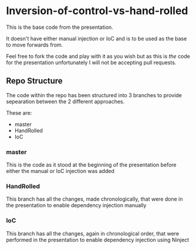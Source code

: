 # Inversion-of-control-vs-hand-rolled


This is the base code from the presentation.

It doesn't have either manual injection or IoC and is to be used as the base to move forwards from.

Feel free to fork the code and play with it as you wish but as this is *the* code for the presentation unfortunately I will not be accepting pull requests.

## Repo Structure

The code within the repo has been structured into 3 branches to provide sepearation between the 2 different approaches.

These are:

- master
- HandRolled
- IoC

### master

This is the code as it stood at the beginning of the presentation before either the manual or IoC injection was added

### HandRolled

This branch has all the changes, made chronologically, that were done in the presentation to enable dependency injection manually

### IoC

This branch has all the changes, again in chronological order, that were performed in the presentation to enable dependency injection using Ninject